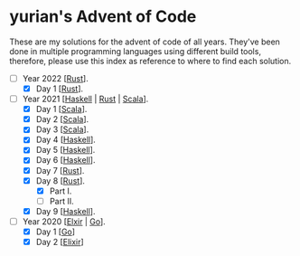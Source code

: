 # yurian's Advent of Code

These are my solutions for the advent of code of all years. They've been done in multiple programming languages using different build tools, therefore, please use this index as reference to where to find each solution.

- [ ] Year 2022 [[Rust](rust/modules/y22/)].
  - [x] Day 1 [[Rust](rust/modules/y22/d01/)].
- [ ] Year 2021 [[Haskell](haskell/src/Year2021/) | [Rust](rust/y21/) | [Scala](scala/src/main/scala/solutions/y21/)].
  - [x] Day 1 [[Scala](scala/src/main/scala/solutions/y21/Day01.scala)].
  - [x] Day 2 [[Scala](scala/src/main/scala/solutions/y21/Day02.scala)].
  - [x] Day 3 [[Scala](scala/src/main/scala/solutions/y21/Day03.scala)].
  - [x] Day 4 [[Haskell](haskell/src/Year2021/Day04.hs)].
  - [x] Day 5 [[Haskell](haskell/src/Year2021/Day05.hs)].
  - [x] Day 6 [[Haskell](haskell/src/Year2021/Day06.hs)].
  - [x] Day 7 [[Rust](rust/modules/y21/d07/)].
  - [x] Day 8 [[Rust](rust/modules/y21/d08/)].
    - [x] Part I.
    - [ ] Part II.
  - [x] Day 9 [[Haskell](/haskell/src/Year2021/Day09.hs)].
- [ ] Year 2020 [[Elxir](elixir/lib/y20/) | [Go](go/y20)].
  - [x] Day 1 [[Go](go/y20/d01/)]
  - [x] Day 2 [[Elixir](elixir/lib/y20/d02.exs)]
